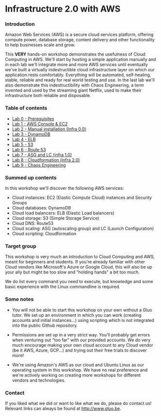 # **Infrastructure 2.0 with AWS** #


### Introduction ###

Amazon Web Services (AWS) is a secure cloud services platform, offering compute power, database storage, content delivery and other functionality to help businesses scale and grow.

This **VERY** hands-on workshop demonstrates the usefulness of Cloud Computing in AWS. We'll start by hosting a simple application manually and in each lab we'll integrate more and more AWS services until eventually we've built a virtually indestructible cloud infrastructure layer on which our application rests comfortably. Everything will be automated, self-healing, stable, reliable and ready for real world testing and use. In the last lab we'll also demonstrate this indestructibility with Chaos Engineering, a term invented and used by the streaming giant Netflix, used to make their infrastructure both reliable and disposable.


### Table of contents ###

* [Lab 0 - Prerequisites](Lab%200%20-%20Prerequisites)
* [Lab 1 - AWS Console & EC2](Lab%201%20-%20AWS%20Console%20and%20EC2)
* [Lab 2 - Manual installation (Infra 0.0)](Lab%202%20-%20Manual%20installation%20(Infra%200.0))
* [Lab 3 - DynamoDB](Lab%203%20-%20DynamoDB)
* [Lab 4 - ELB](Lab%204%20-%20ELB)
* [Lab 5 - S3](Lab%205%20-%20S3)
* [Lab 6 - Route 53](Lab%206%20-%20Route%2053)
* [Lab 7 - ASG and LC (infra 1.0)](Lab%207%20-%20ASG%20and%20LC%20(infra%201.0))
* [Lab 8 - Cloudformation (infra 2.0)](Lab%208%20-%20Cloudformation%20(infra%202.0))
* [Lab 9 - Chaos Engineering](Lab%209%20-%20Chaos%20Engineering)


### Summed up contents ###

In this workshop we'll discover the following AWS services:

* Cloud instances:      EC2 (Elastic Compute Cloud) instances and Security Groups
* Cloud databases:      DynamoDB 
* Cloud load balancers: ELB (Elastic Load balancers)
* Cloud storage:        S3 (Simple Storage Service)
* Cloud DNS:            Route53
* Cloud scaling:        ASG (autoscaling group) and LC (Launch Configuration)
* Cloud scripting:      Cloudformation


### Target group ###

This workshop is very much an introduction to Cloud Computing and AWS, meant for beginners and students. If you're already familiar with other Cloud vendors like Microsoft's Azure or Google Cloud, this will also be up your ally but might be too slow and "holding hands" a bit too much.

We do list every command you need to execute, but knowledge and some basic experience with the Linux commandline is required.


### Some notes ###

* You will not be able to start this workshop on your own without a Gluo tutor. We set up an environment in which you can work (creating accounts and initial instances...) using scripting which is not integrated into the public Github repository.

* Permissions are set up in a very strict way. You'll probably get errors when venturing out "too far" with our provided accounts. We do very much encourage making your own cloud account to any Cloud vendor (be it AWS, Azure, GCP...) and trying out their free trials to discover more!

* We're using Amazon's AWS as our cloud and Ubuntu Linux as our operating system in this workshop. We have no real preference and we're actively working on creating more workshops for different vendors and technologies. 


### Contact ###

If you liked what we did or want to like what we do, please do contact us! Relevant links can always be found at http://www.gluo.be.


